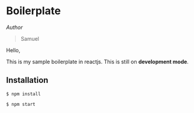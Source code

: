 # Boilerplate

*Author*
> Samuel

<p>Hello,</p>
<p>This is my sample boilerplate in reactjs. This is still on <b>development mode</b>.</p>

<h2>Installation</h2>

`$ npm install`

`$ npm start`